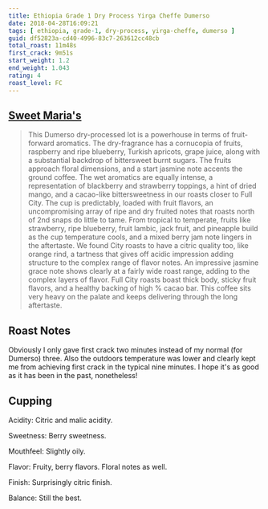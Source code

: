 ```yaml
---
title: Ethiopia Grade 1 Dry Process Yirga Cheffe Dumerso
date: 2018-04-28T16:09:21
tags: [ ethiopia, grade-1, dry-process, yirga-cheffe, dumerso ]
guid: df52823a-cd40-4996-83c7-263612cc48cb
total_roast: 11m48s
first_crack: 9m51s
start_weight: 1.2
end_weight: 1.043
rating: 4
roast_level: FC
---
```


## [Sweet Maria's][sm]

[sm]: https://web.archive.org/web/20171110224429/https://www.sweetmarias.com/product/ethiopia-gr-1-dry-process-yirg-dumerso

> This Dumerso dry-processed lot is a powerhouse in terms of fruit-forward
> aromatics. The dry-fragrance has a cornucopia of fruits, raspberry and ripe
> blueberry, Turkish apricots, grape juice, along with a substantial backdrop of
> bittersweet burnt sugars. The fruits approach floral dimensions, and a start
> jasmine note accents the ground coffee. The wet aromatics are equally intense,
> a representation of blackberry and strawberry toppings, a hint of dried mango,
> and a cacao-like bittersweetness in our roasts closer to Full City. The cup is
> predictably, loaded with fruit flavors, an uncompromising array of ripe and
> dry fruited notes that roasts north of 2nd snaps do little to tame. From
> tropical to temperate, fruits like strawberry, ripe blueberry, fruit lambic,
> jack fruit, and pineapple build as the cup temperature cools, and a mixed
> berry jam note lingers in the aftertaste. We found City roasts to have a
> citric quality too, like orange rind, a tartness that gives off acidic
> impression adding structure to the complex range of flavor notes. An
> impressive jasmine grace note shows clearly at a fairly wide roast range,
> adding to the complex layers of flavor. Full City roasts boast thick body,
> sticky fruit flavors, and a healthy backing of high % cacao bar. This coffee
> sits very heavy on the palate and keeps delivering through the long
> aftertaste.

## Roast Notes

Obviously I only gave first crack two minutes instead of my normal (for Dumerso)
three.  Also the outdoors temperature was lower and clearly kept me from
achieving first crack in the typical nine minutes.  I hope it's as good as it
has been in the past, nonetheless!

## Cupping

Acidity: Citric and malic acidity.

Sweetness: Berry sweetness.

Mouthfeel: Slightly oily.

Flavor: Fruity, berry flavors.  Floral notes as well.

Finish: Surprisingly citric finish.

Balance: Still the best.
